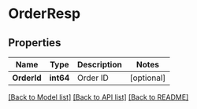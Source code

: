 # OrderResp

## Properties

Name | Type | Description | Notes
------------ | ------------- | ------------- | -------------
**OrderId** | **int64** | Order ID | [optional] 

[[Back to Model list]](../README.md#documentation-for-models) [[Back to API list]](../README.md#documentation-for-api-endpoints) [[Back to README]](../README.md)



